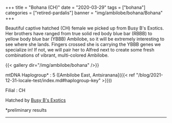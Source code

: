 +++
title = "Bohana (CH)"
date = "2020-03-29"
tags = ["bohana"]
categories = ["retired-pardalis"]
banner = "img/ambilobe/bohana/Bohana"
+++

Beautiful captive hatched (CH) female we picked up from Busy B's Exotics. Her brothers have ranged from true solid red body blue bar (RBBB) to yellow body blue bar (YBBB) Ambilobe, so it will be extremely interesting to see where she lands. Fingers crossed she is carrying the YBBB genes we specialize in! If not, we will pair her to Alfred next to create some fresh combinations of vibrant, multi-colored Ambilobe.

{{< gallery dir="/img/ambilobe/bohana" />}}

mtDNA Haplogroup*
: 5 ([Ambilobe East, Antsiranana]({{< ref "/blog/2021-12-31-locale-test/index.md#haplogroup-key" >}}))

Filial
: CH

Hatched by [Busy B's Exotics](https://www.facebook.com/busybxotics/)

*preliminary results

---